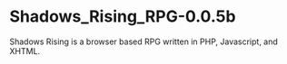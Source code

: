 # Shadows_Rising_RPG-0.0.5b
Shadows Rising is a browser based RPG written in PHP, Javascript, and XHTML.
